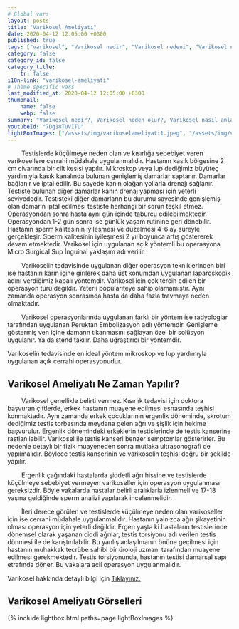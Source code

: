 ```yaml
---
# Global vars
layout: posts
title: "Varikosel Ameliyatı"
date: 2020-04-12 12:05:00 +0300
published: true
tags: ["varikosel", "Varikosel nedir", "Varikosel nedeni", "Varikosel nasıl olur", "varikosel nasıl görünür", "varikosel oluşumu", "Varikosel teşhis", "varikosel belirti", "Varikosel ameliyatı ne zaman", "Varikosel ameliyatı nedir", "Varikosel ameliyatı nasıl yapılır", "Varikosel tedavi", "varikosel çözümü", "varikosel ameliyatı", "varikosel kısırlığı", "sperm sayısı tedavi", "sperm sayısı arttırma"]
category: false
category_id: false
category_title:
    tr: false
i18n-link: "varikosel-ameliyati"
# Theme specific vars
last_modified_at: 2020-04-12 12:05:00 +0300
thumbnail:
    name: false
    webp: false
summary: "Varikosel nedir?, Varikosel neden olur?, Varikosel nasıl anlaşılır?, Varikosel teşhisi? , Varikosel ne zaman ameliyat edilmeli? , Varikosel ameliyatı nedir?,  Varikosel ameliyatı nasıl yapılır?, Varikosel tedavisi?"
youtubeId: "7Dg18TUVITU"
lightBoxImages: ["/assets/img/varikoselameliyati1.jpeg", "/assets/img/varikoselameliyati2.jpeg"]
---
```


&nbsp;&nbsp;&nbsp;&nbsp;&nbsp;&nbsp;&nbsp;&nbsp;Testislerde küçülmeye neden olan ve kısırlığa sebebiyet veren varikosellere cerrahi müdahale uygulanmalıdır. Hastanın kasık bölgesine 2 cm civarında bir cilt kesisi yapılır. Mikroskop veya lup dediğimiz büyüteç yardımıyla kasık kanalında bulunan genişlemiş damarlar saptanır. Damarlar bağlanır ve iptal edilir. Bu sayede kanın olağan yollarla drenajı sağlanır. Testiste bulunan diğer damarlar kanın drenaj yapması için yeterli seviyededir. Testisteki diğer damarların bu durumu sayesinde genişlemiş olan damarın iptal edilmesi testiste herhangi bir sorun teşkil etmez. Operasyondan sonra hasta aynı gün içinde taburcu edilebilmektedir. Operasyondan 1-2 gün sonra ise günlük yaşam rutinine geri dönebilir. Hastanın sperm kalitesinin iyileşmesi ve düzelmesi 4-6 ay süreyle gerçekleşir. Sperm kalitesinin iyileşmesi 2 yıl boyunca artış göstererek devam etmektedir. Varikosel için uygulanan açık yöntemli bu operasyona Micro Surgical Sup İnguinal yaklaşım adı verilir.

&nbsp;&nbsp;&nbsp;&nbsp;&nbsp;&nbsp;&nbsp;&nbsp;Varikoselin tedavisinde uygulanan diğer operasyon tekniklerinden biri ise hastanın karın içine girilerek daha üst konumdan uygulanan laparoskopik adını verdiğimiz kapalı yöntemdir. Varikosel için çok tercih edilen bir operasyon türü değildir. Yeterli popülariteye sahip olamamıştır. Aynı zamanda operasyon sonrasında hasta da daha fazla travmaya neden olmaktadır.

&nbsp;&nbsp;&nbsp;&nbsp;&nbsp;&nbsp;&nbsp;&nbsp;Varikosel operasyonlarında uygulanan farklı bir yöntem ise radyologlar tarafından uygulanan Peruktan Embolizasyon adlı yöntemdir. Genişleme göstermiş ven içine damarın tıkanmasını sağlayan özel bir solüsyon uygulanır. Ya da stend takılır. Daha uğraştırıcı bir yöntemdir.

Varikoselin tedavisinde en ideal yöntem mikroskop ve lup yardımıyla uygulanan açık cerrahi operasyonudur.

## Varikosel Ameliyatı Ne Zaman Yapılır?

&nbsp;&nbsp;&nbsp;&nbsp;&nbsp;&nbsp;&nbsp;&nbsp;Varikosel genellikle belirti vermez. Kısırlık tedavisi için doktora başvuran çiftlerde, erkek hastanın muayene edilmesi esnasında teşhisi konmaktadır. Aynı zamanda erkek çocuklarının ergenlik döneminde, skrotum dediğimiz testis torbasında meydana gelen ağrı ve şişlik için hekime başvurulur. Ergenlik dönemindeki erkeklerin testislerinde de testis kanserine rastlanılabilir. Varikosel ile testis kanseri benzer semptomlar gösterirler. Bu nedenle detaylı bir fizik muayeneden sonra mutlaka ultrasonografi de yapılmalıdır. Böylece testis kanserinin ve varikoselin teşhisi doğru bir şekilde yapılır.

&nbsp;&nbsp;&nbsp;&nbsp;&nbsp;&nbsp;&nbsp;&nbsp;Ergenlik çağındaki hastalarda şiddetli ağrı hissine ve testislerde küçülmeye sebebiyet vermeyen varikoseller için operasyon uygulanması gereksizdir. Böyle vakalarda hastalar belirli aralıklarla izlenmeli ve 17-18 yaşına geldiğinde sperm analizi yapılarak incelenmelidir.

&nbsp;&nbsp;&nbsp;&nbsp;&nbsp;&nbsp;&nbsp;&nbsp;İleri derece görülen ve testislerde küçülmeye neden olan varikoseller için ise cerrahi müdahale uygulanmalıdır. Hastanın yalnızca ağrı şikayetinin olması operasyon için yeterli değildir. Ergen yaşta ki hastaların testislerinde dönemsel olarak yaşanan ciddi ağrılar, testis torsiyonu adı verilen testis dönmesi ile de karıştırılabilir. Bu yanlış anlaşılmanın önüne geçilmesi için hastanın muhakkak tecrübe sahibi bir üroloji uzmanı tarafından muayene edilmesi gerekmektedir. Testis torsiyonunda, hastanın testisi damarsal sapı etrafında döner. Bu vakalara acil operasyon uygulanmalıdır.    

Varikosel hakkında detaylı bilgi için [Tıklayınız.](https://www.onoluroloji.com/varikosel)

## Varikosel Ameliyatı Görselleri

{% include lightbox.html paths=page.lightBoxImages %}
